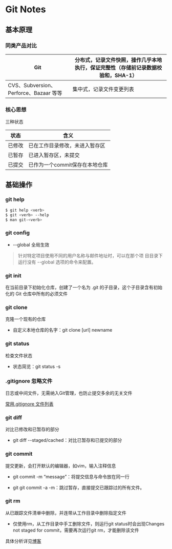 # Git Notes

## 基本原理

### 同类产品对比

| Git                               | 分布式，记录文件快照，操作几乎本地执行，保证完整性（存储前记录数据校验和，SHA-1） |
| --------------------------------- | ------------------------------------------- |
| CVS、Subversion、Perforce、Bazaar 等等 | 集中式，记录文件变更列表                                |

### 核心思想

三种状态

| 状态  | 含义                 |
| --- | ------------------ |
| 已修改 | 已在工作目录修改，未进入暂存区    |
| 已暂存 | 已进入暂存区，未提交         |
| 已提交 | 已作为一个commit保存在本地仓库 |



## 基础操作

### git help

```bash
$ git help <verb>
$ git <verb> --help
$ man git-<verb>
```

### git config

- --global 全局生效

> 针对特定项目使用不同的用户名称与邮件地址时，可以在那个项
> 目目录下运行没有 --global 选项的命令来配置。



### git init

在当前目录下初始化仓库，创建了一个名为 .git 的子目录，这个子目录含有初始化的 Git 仓库中所有的必须文件

### git clone

克隆一个现有的仓库

- 自定义本地仓库的名字：git clone [url] newname

### git status

检查文件状态

- 状态简览：git status -s

### .gitignore 忽略文件

日志或中间文件，无需纳入Git管理，也防止提交多余的无关文件

[常用.gitignore 文件列表](https://github.com/github/gitignore)

### git diff

对比已修改和已暂存的部分

- git diff --staged/cached：对比已暂存和已提交的部分

### git commit

提交更新，会打开默认的编辑器，如vim，输入注释信息

- git commit -m “message”：将提交信息与命令放在同一行

- git git commit -a -m：跳过暂存，直接提交已跟踪过的所有文件。 

### git rm

从已跟踪文件清单中删除，并连带从工作目录中删除指定文件

- 仅使用rm，从工作目录中手工删除文件，则运行git status时会出现Changes not staged for commit，需要再次运行git rm，才能删除该文件

具体分析详见[博客](https://blog.csdn.net/qq_40466537/article/details/129794560)

